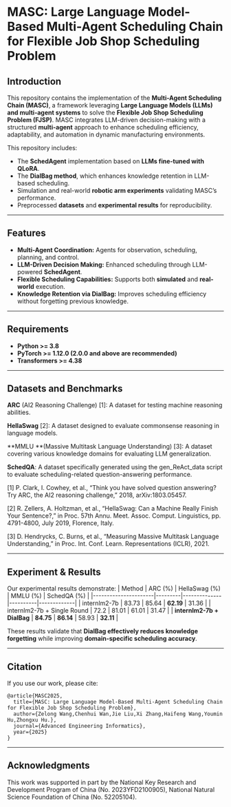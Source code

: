 # MASC: Large Language Model-Based Multi-Agent Scheduling Chain for Flexible Job Shop Scheduling Problem

## Introduction
This repository contains the implementation of the **Multi-Agent Scheduling Chain (MASC)**, a framework leveraging **Large Language Models (LLMs) and multi-agent systems** to solve the **Flexible Job Shop Scheduling Problem (FJSP)**. MASC integrates LLM-driven decision-making with a structured **multi-agent** approach to enhance scheduling efficiency, adaptability, and automation in dynamic manufacturing environments.

This repository includes:
- The **SchedAgent** implementation based on **LLMs fine-tuned with QLoRA**.
- The **DialBag method**, which enhances knowledge retention in LLM-based scheduling.
- Simulation and real-world **robotic arm experiments** validating MASC’s performance.
- Preprocessed **datasets** and **experimental results** for reproducibility.

---

## Features
- **Multi-Agent Coordination:** Agents for observation, scheduling, planning, and control.
- **LLM-Driven Decision Making:** Enhanced scheduling through LLM-powered **SchedAgent**.
- **Flexible Scheduling Capabilities:** Supports both **simulated** and **real-world** execution.
- **Knowledge Retention via DialBag:** Improves scheduling efficiency without forgetting previous knowledge.

---

## Requirements
- **Python >= 3.8**
- **PyTorch >= 1.12.0 (2.0.0 and above are recommended)**
- **Transformers >= 4.38**

---

## Datasets and Benchmarks

**ARC** (AI2 Reasoning Challenge) [1]: A dataset for testing machine reasoning abilities.

**HellaSwag** [2]: A dataset designed to evaluate commonsense reasoning in language models.

**MMLU **(Massive Multitask Language Understanding) [3]: A dataset covering various knowledge domains for evaluating LLM generalization.

**SchedQA**: A dataset specifically generated using the gen_ReAct_data script to evaluate scheduling-related question-answering performance.

[1] P. Clark, I. Cowhey, et al., “Think you have solved question answering? Try ARC, the AI2 reasoning challenge,” 2018, arXiv:1803.05457.

[2] R. Zellers, A. Holtzman, et al., “HellaSwag: Can a Machine Really Finish Your Sentence?,” in Proc. 57th Annu. Meet. Assoc. Comput. Linguistics, pp. 4791-4800, July 2019, Florence, Italy.

[3] D. Hendrycks, C. Burns, et al., “Measuring Massive Multitask Language Understanding,” in Proc. Int. Conf. Learn. Representations (ICLR), 2021.

---

## Experiment & Results
Our experimental results demonstrate:
| Method                | ARC (%) | HellaSwag (%) | MMLU (%) | SchedQA (%) |
|----------------------|---------|--------------|----------|-------------|
| internlm2-7b        | 83.73   | 85.64        | **62.19** | 31.36       |
| internlm2-7b + Single Round | 72.2    | 81.01        | 61.01     | 31.47       |
| **internlm2-7b + DialBag** | **84.75** | **86.14** | 58.93     | **32.11**   |

These results validate that **DialBag effectively reduces knowledge forgetting** while improving **domain-specific scheduling accuracy**.

---

## Citation
If you use our work, please cite:
```
@article{MASC2025,
  title={MASC: Large Language Model-Based Multi-Agent Scheduling Chain for Flexible Job Shop Scheduling Problem},
  author={Zelong Wang,Chenhui Wan,Jie Liu,Xi Zhang,Haifeng Wang,Youmin Hu,Zhongxu Hu.},
  journal={Advanced Engineering Informatics},
  year={2025}
}
```

---

## Acknowledgments
This work was supported in part by the National Key Research and Development Program of China (No. 2023YFD2100905), National Natural Science Foundation of China (No. 52205104).
